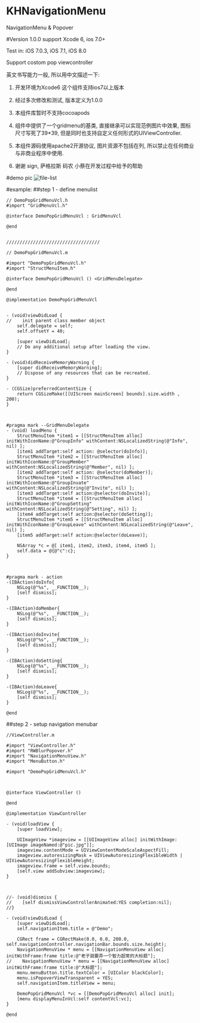 KHNavigationMenu
================

NavigationMenu &amp; Popover

#Version 1.0.0
support Xcode 6, ios 7.0+

Test in: iOS 7.0.3, iOS 7.1, iOS 8.0

Support costom pop viewcontroller


英文书写能力一般, 所以用中文描述一下:
1. 开发环境为Xcode6  这个组件支持ios7以上版本

2. 经过多次修改和测试, 版本定义为1.0.0

3. 本组件库暂时不支持cocoapods

4. 组件中提供了一个gridmenu的基类, 直接继承可以实现范例图片中效果, 图标尺寸写死了39*39, 但是同时也支持自定义任何形式的UIViewController.

5. 本组件源码使用apache2开源协议, 图片资源不包括在列, 所以禁止在任何商业与非商业程序中使用. 

6. 谢谢 sign, 萨格拉斯 码农 小蔡在开发过程中给予的帮助



#demo pic
![file-list](https://github.com/khan-lau/KHNavigationMenu/blob/master/resource/demo.gif)


#example:
##step 1 - define menulist


```objc
// DemoPopGridMenuVcl.h
#import "GridMenuVcl.h"

@interface DemoPopGridMenuVcl : GridMenuVcl

@end


///////////////////////////////////

// DemoPopGridMenuVcl.m

#import "DemoPopGridMenuVcl.h"
#import "StructMenuItem.h"

@interface DemoPopGridMenuVcl () <GridMenuDelegate>

@end

@implementation DemoPopGridMenuVcl


- (void)viewDidLoad {
//    init parent class member object
    self.delegate = self;
    self.offsetY = 40;
    
    [super viewDidLoad];
    // Do any additional setup after loading the view.
}

- (void)didReceiveMemoryWarning {
    [super didReceiveMemoryWarning];
    // Dispose of any resources that can be recreated.
}

- (CGSize)preferredContentSize {
    return CGSizeMake([[UIScreen mainScreen] bounds].size.width , 200);
}



#pragma mark --GridMenuDelegate
- (void) loadMenu {
    StructMenuItem *item1 = [[StructMenuItem alloc] initWithIconName:@"GroupInfo" withContent:NSLocalizedString(@"Info", nil) ];
    [item1 addTarget:self action: @selector(doInfo)];
    StructMenuItem *item2 = [[StructMenuItem alloc] initWithIconName:@"GroupMember" withContent:NSLocalizedString(@"Member", nil) ];
    [item2 addTarget:self action: @selector(doMember)];
    StructMenuItem *item3 = [[StructMenuItem alloc] initWithIconName:@"GroupInvate" withContent:NSLocalizedString(@"Invite", nil) ];
    [item3 addTarget:self action:@selector(doInvite)];
    StructMenuItem *item4 = [[StructMenuItem alloc] initWithIconName:@"GroupSetting" withContent:NSLocalizedString(@"Setting", nil) ];
    [item4 addTarget:self action:@selector(doSetting)];
    StructMenuItem *item5 = [[StructMenuItem alloc] initWithIconName:@"GroupLeave" withContent:NSLocalizedString(@"Leave", nil) ];
    [item5 addTarget:self action:@selector(doLeave)];
    
    NSArray *c = @[ item1, item2, item3, item4, item5 ];
    self.data = @{@"c":c};
}



#pragma mark - action
-(IBAction)doInfo{
    NSLog(@"%s", __FUNCTION__);
    [self dismiss];
}

-(IBAction)doMember{
    NSLog(@"%s", __FUNCTION__);
    [self dismiss];
}

-(IBAction)doInvite{
    NSLog(@"%s", __FUNCTION__);
    [self dismiss];
}

-(IBAction)doSetting{
    NSLog(@"%s", __FUNCTION__);
    [self dismiss];
}

-(IBAction)doLeave{
    NSLog(@"%s", __FUNCTION__);
    [self dismiss];
}

@end
```

##step 2 - setup navigation menubar


```objc
//ViewController.m

#import "ViewController.h"
#import "RWBlurPopover.h"
#import "NavigationMenuView.h"
#import "MenuButton.h"

#import "DemoPopGridMenuVcl.h"



@interface ViewController ()

@end

@implementation ViewController

- (void)loadView {
    [super loadView];
    
    UIImageView *imageview = [[UIImageView alloc] initWithImage:[UIImage imageNamed:@"pic.jpg"]];
    imageview.contentMode = UIViewContentModeScaleAspectFill;
    imageview.autoresizingMask = UIViewAutoresizingFlexibleWidth | UIViewAutoresizingFlexibleHeight;
    imageview.frame = self.view.bounds;
    [self.view addSubview:imageview];
}



//- (void)dismiss {
//    [self dismissViewControllerAnimated:YES completion:nil];
//}

- (void)viewDidLoad {
    [super viewDidLoad];
    self.navigationItem.title = @"Demo";
    
    CGRect frame = CGRectMake(0.0, 0.0, 200.0, self.navigationController.navigationBar.bounds.size.height);
    NavigationMenuView * menu = [[NavigationMenuView alloc] initWithFrame:frame title:@"老子就要弄一个智力超常的大标题"];
//    NavigationMenuView * menu = [[NavigationMenuView alloc] initWithFrame:frame title:@"大标题"];
    menu.menuButton.title.textColor = [UIColor blackColor];
    menu.isPopoverViewTransparent = YES;
    self.navigationItem.titleView = menu;
    
    DemoPopGridMenuVcl *vc = [[DemoPopGridMenuVcl alloc] init];
    [menu displayMenuInVcl:self contentVcl:vc];
}

@end
```





